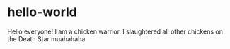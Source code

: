 # hello-world

Hello everyone! I am a chicken warrior.
I slaughtered all other chickens on the Death Star muahahaha
